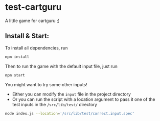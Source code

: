 # test-cartguru
A little game for cartguru ;)
## Install & Start:

To install all dependencies, run
```bash
npm install
```

Then to run the game with the default input file, just run
```js
npm start
```

You might want to try some other inputs!

- Either you can modify the `input` file in the project directory
- Or you can run the script with a location argument to pass it one of the test inputs in the `/src/lib/test/` directory

```bash
node index.js --location='/src/lib/test/correct.input.spec'
```
